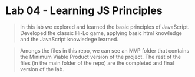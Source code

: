 # Lab 04 - Learning JS Principles

> In this lab we explored and learned the basic principles of JavaScript.
> Developed the classic Hi-Lo game, applying basic html knowledge and the JavaScript knowledege learned.

> Amongs the files in this repo, we can see an MVP folder that contains the Minimum Viable Product version of the project.
> The rest of the files (in the main folder of the repo) are the completed and final version of the lab. 
